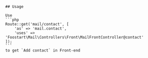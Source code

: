 ```
## Usage
```

    Use
    ```php
    Route::get('mail/contact', [
        'as' => 'mail.contact',
        'uses' => 'Foostart\Mail\Controllers\Front\MailFrontController@contact'
    ]);
    ```
    to get `Add contact` in Front-end



